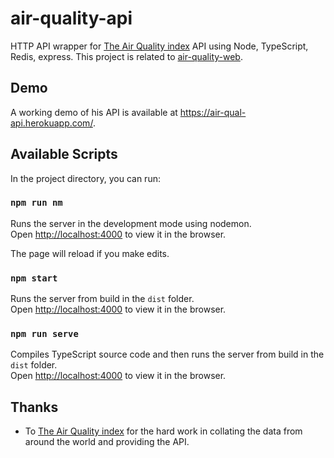 # air-quality-api
HTTP API wrapper for [The Air Quality index](http://aqicn.org) API using Node, TypeScript, Redis, express.
This project is related to [air-quality-web](https://github.com/mukundbhudia/air-quality-web).

## Demo

A working demo of his API is available at https://air-qual-api.herokuapp.com/.

## Available Scripts

In the project directory, you can run:

### `npm run nm`

Runs the server in the development mode using nodemon.<br />
Open [http://localhost:4000](http://localhost:4000) to view it in the browser.

The page will reload if you make edits.<br />

### `npm start`

Runs the server from build in the `dist` folder.<br />
Open [http://localhost:4000](http://localhost:4000) to view it in the browser.

### `npm run serve`

Compiles TypeScript source code and then runs the server from build in the `dist` folder.<br />
Open [http://localhost:4000](http://localhost:4000) to view it in the browser.

## Thanks
* To [The Air Quality index](http://aqicn.org) for the hard work in collating the data from around the world and providing the API.
